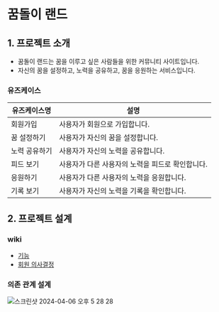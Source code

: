 # 꿈돌이 랜드

## 1. 프로젝트 소개
- 꿈돌이 랜드는 꿈을 이루고 싶은 사람들을 위한 커뮤니티 사이트입니다.
- 자신의 꿈을 설정하고, 노력을 공유하고, 꿈을 응원하는 서비스입니다.

### 유즈케이스

| 유즈케이스명 | 설명 | 
|---|---|
| 회원가입 | 사용자가 회원으로 가입합니다. |
| 꿈 설정하기 | 사용자가 자신의 꿈을 설정합니다. |
| 노력 공유하기 | 사용자가 자신의 노력을 공유합니다. |
| 피드 보기 | 사용자가 다른 사용자의 노력을 피드로 확인합니다. |
| 응원하기 | 사용자가 다른 사용자의 노력을 응원합니다. |
| 기록 보기 | 사용자가 자신의 노력을 기록을 확인합니다. |

## 2. 프로젝트 설계
### wiki
- [기능](https://github.com/f-lab-edu/kkumdori-land/wiki/%5Bmain%5D-%EA%B8%B0%EB%8A%A5-%EC%A0%95%EB%A6%AC)
- [회원 의사결정](https://github.com/f-lab-edu/kkumdori-land/wiki/%5B%ED%9A%8C%EC%9B%90%5D-%EC%9D%98%EC%82%AC%EA%B2%B0%EC%A0%95)

### 의존 관계 설계
![스크린샷 2024-04-06 오후 5 28 28](https://github.com/f-lab-edu/kkumdori-land/assets/29042329/7a2e9d0f-8a69-4a0c-bd58-20187f752fa8)
